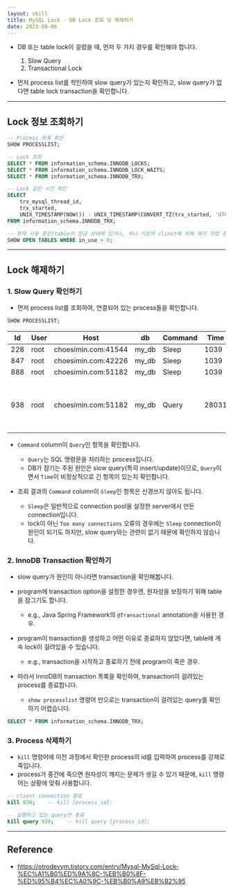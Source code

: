 ```yaml
---
layout: skill
title: MySQL Lock - DB Lock 조회 및 해제하기
date: 2023-09-06
---
```





- DB 또는 table lock이 걸렸을 때, 먼저 두 가지 경우를 확인해야 합니다.
    1. Slow Query
    2. Transactional Lock

- 먼저 process list를 학인하여 slow query가 있는지 확인하고, slow query가 없다면 table lock transaction을 확인합니다.




---




## Lock 정보 조회하기

```sql
-- Process 목록 확인
SHOW PROCESSLIST;

-- Lock 조회
SELECT * FROM information_schema.INNODB_LOCKS;
SELECT * FROM information_schema.INNODB_LOCK_WAITS;
SELECT * FROM information_schema.INNODB_TRX;

-- Lock 걸린 시간 확인
SELECT
    trx_mysql_thread_id,
    trx_started,
    UNIX_TIMESTAMP(NOW()) - UNIX_TIMESTAMP(CONVERT_TZ(trx_started, 'UTC', 'Asia/Seoul')) AS diff
FROM information_schema.INNODB_TRX;

-- 현재 사용 중인(table이 잠금 상태에 있거나, 하나 이상의 clinet에 의해 쿼리 작업 중인) table 나열
SHOW OPEN TABLES WHERE in_use > 0;
```




---




## Lock 해제하기


### 1. Slow Query 확인하기

- 먼저 process list를 조회하여, 연결되어 있는 process들을 확인합니다.

```sql
SHOW PROCESSLIST;
```

| Id | User | Host | db | Command | Time | State | Info |
| --- | --- | --- | --- | --- | --- | --- | --- |
| 228 | root | choesimin.com:41544 | my_db | Sleep | 1039 |  | null |
| 847 | root | choesimin.com:42226 | my_db | Sleep | 1039 |  | null |
| 888 | root | choesimin.com:51182 | my_db | Sleep | 1039 |  | null |
| 938 | root | choesimin.com:51182 | my_db | Query | 28031 | starting | UPDATE my_table SET my_column = 'my_value'; |

- `Command` column이 `Query`인 항목을 확인합니다.
    - `Query`는 SQL 명령문을 처리하는 process입니다.
    - DB가 잠기는 주된 원인은 slow query(특히 insert/update)이므로, `Query`이면서 `Time`이 비정상적으로 긴 항목이 있는지 확인합니다.

- 조회 결과의 `Command` column이 `Sleep`인 항목은 신경쓰지 않아도 됩니다.
    - `Sleep`은 일반적으로 connection pool을 설정한 server에서 만든 connection입니다.
    - lock이 아닌 `Too many connections` 오류의 경우에는 `Sleep` connection이 원인이 되기도 하지만, slow query와는 관련이 없기 때문에 확인하지 않습니다.


### 2. InnoDB Transaction 확인하기

- slow query가 원인이 아니라면 transaction을 확인해봅니다.

- program에 transaction option을 설정한 경우엔, 원자성을 보장하기 위해 table을 잠그기도 합니다.
    - e.g., Java Spring Framework의 `@Transactional` annotation을 사용한 경우.
- program이 transaction을 생성하고 어떤 이유로 종료하지 않았다면, table에 계속 lock이 걸려있을 수 있습니다.
    - e.g., transaction을 시작하고 종료하기 전에 program이 죽은 경우.

- 따라서 InnoDB의 transaction 목록을 확인하여, transaction이 걸려있는 process를 종료합니다.
    - `show processlist` 명령어 만으로는 transaction이 걸려있는 query를 확인하기 어렵습니다.

```sql
SELECT * FROM information_schema.INNODB_TRX;
```


### 3. Process 삭제하기

- `kill` 명령어에 이전 과정에서 확인한 process의 id를 입력하여 process를 강제로 죽입니다.
- process가 중간에 죽으면 원자성이 깨지는 문제가 생길 수 있기 때문에, `kill` 명령어는 상황에 맞춰 사용합니다.

```sql
-- client connection 종료
kill 938;    -- kill [process_id];

-- 실행하고 있는 query만 종료
kill query 938;    -- kill query [process_id];
```




---




## Reference

- <https://otrodevym.tistory.com/entry/Mysql-MySql-Lock-%EC%A1%B0%ED%9A%8C-%EB%B0%8F-%ED%95%B4%EC%A0%9C-%EB%B0%A9%EB%B2%95>
